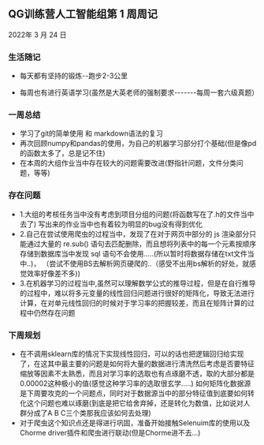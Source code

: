 ## QG训练营人工智能组第  1  周周记

2022年 3   月   24 日

### 生活随记

- 每天都有坚持的锻炼--跑步2-3公里

- 每周也有进行英语学习(虽然是大英老师的强制要求-------每周一套六级真题）

### 一周总结

- 学习了git的简单使用 和 markdown语法的复习
- 再次回顾numpy和pandas的使用，为自己的机器学习部分打个基础(但是像pd的函数太多了，总是记不住)
- 在本周的大组作业当中存在较大的问题需要改进(野指针问题，文件分类问题，等等)

### 存在问题

- 1.大组的考核任务当中没有考虑到项目分组的问题(将函数写在了.h的文件当中去了) 写出来的作业当中也有着较为明显的bug没有得到优化
- 2.自己在尝试使用爬虫的过程当中，发现了在对于网页中部分的 js 渲染部分只能通过大量的 re.sub() 语句去匹配删除，而且想将列表中的每一个元素按顺序存储到数据库当中发现 sql 语句不会使用.....(所以暂时将数据存储在txt文件当中..)，  （尝试不使用BS去解析网页硬爬的..（感受不出用bs解析的好处，就感觉效率好像差不多))
- 3.在机器学习的过程当中,虽然可以理解数学公式的推导过程，但是在自行推导的过程中，难以将多元变量的线性回归问题进行很好的矩阵化，导致无法进行计算，在对单元线性回归的时候对于学习率的把握较差，而且在矩阵计算的过程中仍然存在问题

### 下周规划

- 在不调用sklearn库的情况下实现线性回归，可以的话也把逻辑回归给实现了，在这其中最主要的问题是如何将大量的数据进行清洗然后考虑是否要特征缩放等因素不太熟悉，而且对学习率的选取也有点琢磨不透，取的大部分都是0.00002这种极小的值(感觉这种学习率的选取很玄学.....)   如何矩阵化数据源是下周要攻克的一个问题点，同时对于数据源当中的部分特征值到底要如何转化这个问题也难以琢磨(到底是把它给舍弃掉，还是转化为数值，比如说对人群分成了A B C三个类那我应该如何去处理)
- 对于爬虫这个知识点还是得进行巩固，准备开始接触Selenuim库的使用以及Chorme driver插件和爬虫进行联动(但是Chorme进不去...)


